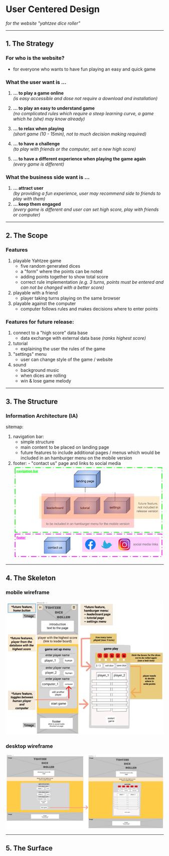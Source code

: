 # **U**ser **C**entered **D**esign

_for the website "yahtzee dice roller"_

---

## 1. The **Strategy**

### For who is the website?

- for everyone who wants to have fun playing an easy and quick game

### **What the user want is ...**

1. **... to play a game online**  
   _(is easy accessible and dose not require a download and installation)_

2. **... to play an easy to understand game**  
   _(no complicated rules which require a steep learning curve, a game which he (she) may know already)_

3. **... to relax when playing**  
   _(short game (10 - 15min), not to much decision making required)_

4. **... to have a challenge**  
   _(to play with friends or the computer, set a new high score)_

5. **... to have a different experience when playing the game again**  
   _(every game is different)_

### **What the business side want is ...**

1.  **... attract user**  
    _(by providing a fun experience, user may recommend side to friends to play with them)_
2.  **... keep them engaged**  
    _(every game is different and user can set high score, play with friends or computer)_

---

## 2. The **Scope**

### **Features**

1. playable Yahtzee game
   - five random generated dices
   - a "form" where the points can be noted
   - adding points together to show total score
   - correct rule implementation _(e.g. 3 turns, points must be entered and can not be changed with a better score)_
2. playable with a friend
   - player taking turns playing on the same browser
3. playable against the computer
   - computer follows rules and makes decisions where to enter points

### **Features for future release:**

1. connect to a "high score" data base
   - data exchange with external data base _(ranks highest score)_
2. tutorial
   - explaining the user the rules of the game
3. "settings" menu
   - user can change style of the game / website
4. sound
   - background music
   - when dices are rolling
   - win & lose game melody

---

## 3. The **Structure**

### **Information Architecture** (IA)

sitemap:

1. navigation bar:
   - simple structure
   - main content to be placed on landing page
   - future features to include additional pages / menus which would be included in an hamburger menu on the mobile version
2. footer: - "contact us" page and links to social media
   ![sitemap](../images/doc/sitemap_yahtzee-dice-roller.webp)

---

## 4. The **Skeleton**

### mobile wireframe

![mobile wireframe](../images/doc/wireframe_yahtzee-dice-roller.webp)

### desktop wireframe

![desktop wireframe](../images/doc/desktop-wireframe_yahtzee-dice-roller.webp)

---

## 5. The **Surface**

